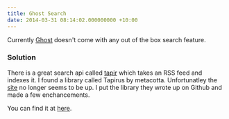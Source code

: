 ```yaml
---
title: Ghost Search
date: 2014-03-31 08:14:02.000000000 +10:00
---
```

Currently [Ghost](www.ghost.io) doesn't come with any out of the box search feature.

### Solution
There is a great search api called [tapir](http://tapirgo.com/) which takes an RSS feed and indexes it. I found a library called Tapirus by metacotta. Unfortunatley the [site](www.metacotta.com/introducing-tapirus) no longer seems to be up. I put the library they wrote up on Github and made a few enchancements.

You can find it at [here](https://github.com/shaydesdsgn/jquery.sd.tapirgo).
